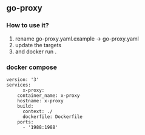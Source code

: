 ## go-proxy

### How to use it? 

1. rename go-proxy.yaml.example -> go-proxy.yaml
2. update the targets
3. and docker run .

### docker compose

```
version: '3'
services:
	  x-proxy:
    container_name: x-proxy
    hostname: x-proxy
    build:
      context: ./
      dockerfile: Dockerfile
    ports:
      - '1988:1988'
```

